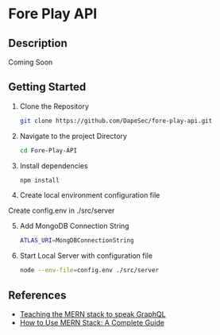 # Fore Play API

## Description 

Coming Soon

## Getting Started

1. Clone the Repository

   ```bash
   git clone https://github.com/DapeSec/fore-play-api.git
   ```

2. Navigate to the project Directory

   ```bash
   cd Fore-Play-API
   ```

3. Install dependencies

   ```bash
   npm install
   ```

4. Create local environment configuration file

Create config.env in ./src/server

5. Add MongoDB Connection String

   ```bash
   ATLAS_URI=MongDBConnectionString
   ```

6. Start Local Server with configuration file

   ```bash
   node --env-file=config.env ./src/server 
   ```

## References
- [Teaching the MERN stack to speak GraphQL](https://www.apollographql.com/docs/apollo-server/integrations/mern/)
- [How to Use MERN Stack: A Complete Guide](https://www.mongodb.com/resources/languages/mern-stack-tutorial)